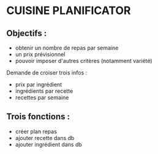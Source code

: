 # CUISINE PLANIFICATOR

## Objectifs :

- obtenir un nombre de repas par semaine
- un prix prévisionnel
- pouvoir imposer d'autres critères (notamment variété)

Demande de croiser trois infos :

- prix par ingrédient
- ingrédients par recette
- recettes par semaine

## Trois fonctions :

- créer plan repas
- ajouter recette dans db
- ajouter ingrédient dans db
